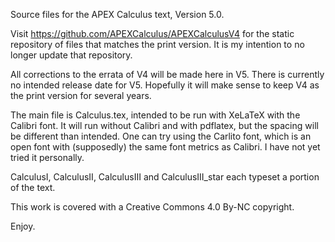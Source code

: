 Source files for the APEX Calculus text, Version 5.0. 

Visit https://github.com/APEXCalculus/APEXCalculusV4 for the static repository of files that matches the print version. It is my intention to no longer update that repository.

All corrections to the errata of V4 will be made here in V5. There is currently no intended release date for V5. Hopefully it will make sense to keep V4 as the print version for several years.

The main file is Calculus.tex, intended to be run with XeLaTeX with the Calibri font. It will run without Calibri and with pdflatex, but the spacing will be different than intended. One can try using the Carlito font, which is an open font with (supposedly) the same font metrics as Calibri. I have not yet tried it personally.

CalculusI, CalculusII, CalculusIII and CalculusIII_star each typeset a portion of the text.

This work is covered with a Creative Commons 4.0 By-NC copyright.

Enjoy.
